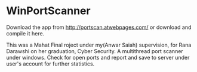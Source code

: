 # WinPortScanner
Download the app from http://portscan.atwebpages.com/ or download and compile it here.

This was a Mahat Final roject under my(Anwar Saiah) supervision, for Rana Darawshi on her graduation, Cyber Security.
A multithread port scanner under windows. Check for open ports and report and save to server under user's account for further statistics.
